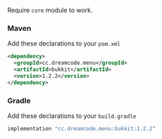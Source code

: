 Require ``core`` module to work.
### Maven
Add these declarations to your ``pom.xml``

```xml
<dependency>
  <groupId>cc.dreamcode.menu</groupId>
  <artifactId>bukkit</artifactId>
  <version>1.2.2</version>
</dependency>
```

### Gradle
Add these declarations to your ``build.gradle``

```gradle
implementation "cc.dreamcode.menu:bukkit:1.2.2"
```